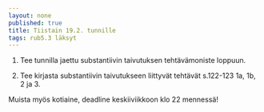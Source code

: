 ```yaml
---
layout: none
published: true
title: Tiistain 19.2. tunnille
tags: rub5.3 läksyt
---
```

1. Tee tunnilla jaettu substantiivin taivutuksen tehtävämoniste loppuun.

2. Tee kirjasta substantiivin taivutukseen liittyvät tehtävät s.122-123 1a, 1b, 2 ja 3.

Muista myös kotiaine, deadline keskiiviikkoon klo 22 mennessä!
